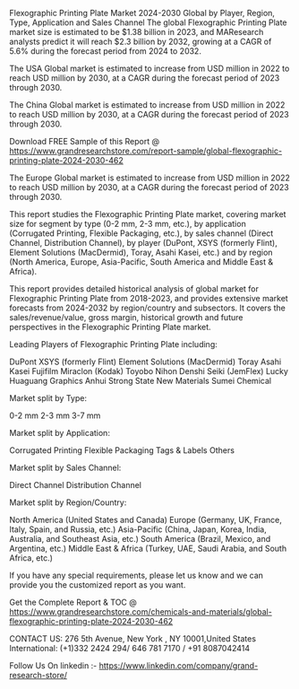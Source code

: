 Flexographic Printing Plate Market 2024-2030 Global by Player, Region, Type, Application and Sales Channel
The global Flexographic Printing Plate market size is estimated to be $1.38 billion in 2023, and MAResearch analysts predict it will reach $2.3 billion by 2032, growing at a CAGR of 5.6% during the forecast period from 2024 to 2032.

The USA Global market is estimated to increase from USD million in 2022 to reach USD million by 2030, at a CAGR during the forecast period of 2023 through 2030.

The China Global market is estimated to increase from USD million in 2022 to reach USD million by 2030, at a CAGR during the forecast period of 2023 through 2030.

Download FREE Sample of this Report @ https://www.grandresearchstore.com/report-sample/global-flexographic-printing-plate-2024-2030-462

The Europe Global market is estimated to increase from USD million in 2022 to reach USD million by 2030, at a CAGR during the forecast period of 2023 through 2030.

This report studies the Flexographic Printing Plate market, covering market size for segment by type (0-2 mm, 2-3 mm, etc.), by application (Corrugated Printing, Flexible Packaging, etc.), by sales channel (Direct Channel, Distribution Channel), by player (DuPont, XSYS (formerly Flint), Element Solutions (MacDermid), Toray, Asahi Kasei, etc.) and by region (North America, Europe, Asia-Pacific, South America and Middle East & Africa).

This report provides detailed historical analysis of global market for Flexographic Printing Plate from 2018-2023, and provides extensive market forecasts from 2024-2032 by region/country and subsectors. It covers the sales/revenue/value, gross margin, historical growth and future perspectives in the Flexographic Printing Plate market.

Leading Players of Flexographic Printing Plate including:

DuPont
XSYS (formerly Flint)
Element Solutions (MacDermid)
Toray
Asahi Kasei
Fujifilm
Miraclon (Kodak)
Toyobo
Nihon Denshi Seiki (JemFlex)
Lucky Huaguang Graphics
Anhui Strong State New Materials
Sumei Chemical

Market split by Type:

0-2 mm
2-3 mm
3-7 mm

Market split by Application:

Corrugated Printing
Flexible Packaging
Tags & Labels
Others

Market split by Sales Channel:

Direct Channel
Distribution Channel

Market split by Region/Country:

North America (United States and Canada)
Europe (Germany, UK, France, Italy, Spain, and Russia, etc.)
Asia-Pacific (China, Japan, Korea, India, Australia, and Southeast Asia, etc.)
South America (Brazil, Mexico, and Argentina, etc.)
Middle East & Africa (Turkey, UAE, Saudi Arabia, and South Africa, etc.)

If you have any special requirements, please let us know and we can provide you the customized report as you want.

Get the Complete Report & TOC @ https://www.grandresearchstore.com/chemicals-and-materials/global-flexographic-printing-plate-2024-2030-462

CONTACT US:
276 5th Avenue, New York , NY 10001,United States
International: (+1)332 2424 294/ 646 781 7170 / +91 8087042414

Follow Us On linkedin :- https://www.linkedin.com/company/grand-research-store/
